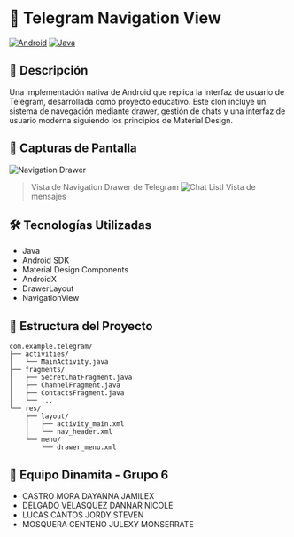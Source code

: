# 📱 Telegram Navigation View

[![Android](https://img.shields.io/badge/Android-3DDC84?style=for-the-badge&logo=android&logoColor=white)](https://www.android.com)
[![Java](https://img.shields.io/badge/Java-ED8B00?style=for-the-badge&logo=openjdk&logoColor=white)](https://www.java.com)

## 📝 Descripción
Una implementación nativa de Android que replica la interfaz de usuario de Telegram, desarrollada como proyecto educativo. Este clon incluye un sistema de navegación mediante drawer, gestión de chats y una interfaz de usuario moderna siguiendo los principios de Material Design.



## 📸 Capturas de Pantalla
![Navigation Drawer](https://github.com/user-attachments/assets/c0d64c28-ad50-45b8-9594-eb9956c19232)
> Vista de Navigation Drawer de Telegram
![Chat Listl](https://github.com/user-attachments/assets/af4cbd8b-6395-4663-8adf-fe0412df307f)
> Vista de mensajes



## 🛠️ Tecnologías Utilizadas
- Java
- Android SDK
- Material Design Components
- AndroidX
- DrawerLayout
- NavigationView

## 📁 Estructura del Proyecto
```
com.example.telegram/
├── activities/
│   └── MainActivity.java
├── fragments/
│   ├── SecretChatFragment.java
│   ├── ChannelFragment.java
│   ├── ContactsFragment.java
│   └── ...
└── res/
    ├── layout/
    │   ├── activity_main.xml
    │   └── nav_header.xml
    └── menu/
        └── drawer_menu.xml
```

## 👥 Equipo Dinamita - Grupo 6
* CASTRO MORA DAYANNA JAMILEX
* DELGADO VELASQUEZ DANNAR NICOLE
* LUCAS CANTOS JORDY STEVEN
* MOSQUERA CENTENO JULEXY MONSERRATE



